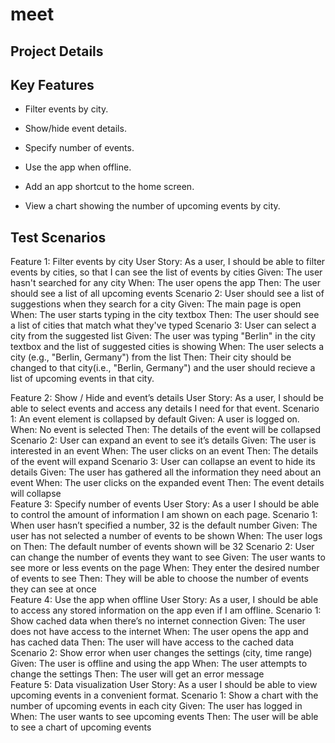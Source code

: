 # meet

<h2>Project Details</h2>
<h2>Key Features</h2>

-  Filter events by city.

-  Show/hide event details.

-  Specify number of events.

-  Use the app when offline.

-  Add an app shortcut to the home screen.

-  View a chart showing the number of upcoming events by city.

<h2>Test Scenarios</h2>

Feature 1: Filter events by city
User Story: As a user, I should be able to filter events by cities, so that I can see the list of events by cities
    Given: The user hasn't searched for any city
    When: The user opens the app
    Then: The user should see a list of all upcoming events
  Scenario 2: User should see a list of suggestions when they search for a city
    Given: The main page is open
    When: The user starts typing in the city textbox
    Then: The user should see a list of cities that match what they've typed
  Scenario 3: User can select a city from the suggested list
    Given: The user was typing "Berlin" in the city textbox and the list of suggested cities is showing
    When: The user selects a city (e.g., "Berlin, Germany") from the list
    Then: Their city should be changed to that city(i.e., "Berlin, Germany") and the user should recieve a list of upcoming events in that city.
<br/>

Feature 2: Show / Hide and event’s details
User Story: As a user, I should be able to select events and access any details I need for that event.
  Scenario 1: An event element is collapsed by default
    Given: A user is logged on.
    When: No event is selected
    Then: The details of the event will be collapsed
  Scenario 2: User can expand an event to see it’s details
    Given: The user is interested in an event
    When: The user clicks on an event
    Then: The details of the event will expand
  Scenario 3: User can collapse an event to hide its details
    Given: The user has gathered all the information they need about an event
    When: The user clicks on the expanded event
    Then: The event details will collapse
<br/>
Feature 3: Specify number of events
User Story: As a user I should be able to control the amount of information I am shown on each page.
  Scenario 1: When user hasn’t specified a number, 32 is the default number
    Given: The user has not selected a number of events to be shown
    When: The user logs on
    Then: The default number of events shown will be 32
  Scenario 2: User can change the number of events they want to see
    Given: The user wants to see more or less events on the page
    When: They enter the desired number of events to see
    Then: They will be able to choose the number of events they can see at once
 <br/>
Feature 4: Use the app when offline
User Story: As a user, I should be able to access any stored information on the app even if I am offline.
  Scenario 1: Show cached data when there’s no internet connection
    Given: The user does not have access to the internet
    When: The user opens the app and has cached data
    Then: The user will have access to the cached data
  Scenario 2: Show error when user changes the settings (city, time range)
    Given: The user is offline and using the app
    When: The user attempts to change the settings
    Then: The user will get an error message
<br/>
Feature 5: Data visualization
User Story: As a user I should be able to view upcoming events in a convenient format.
  Scenario 1: Show a chart with the number of upcoming events in each city
    Given: The user has logged in
    When: The user wants to see upcoming events
    Then: The user will be able to see a chart of upcoming events

